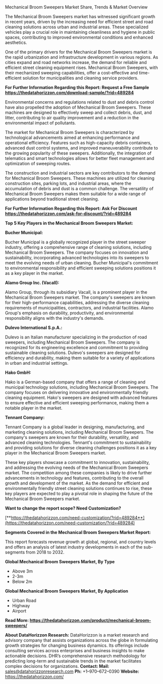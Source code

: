 ﻿Mechanical Broom Sweepers Market Share, Trends & Market Overview

The Mechanical Broom Sweepers market has witnessed significant growth in recent years, driven by the increasing need for efficient street and road cleaning solutions across urban and industrial areas. These specialized vehicles play a crucial role in maintaining cleanliness and hygiene in public spaces, contributing to improved environmental conditions and enhanced aesthetics.

One of the primary drivers for the Mechanical Broom Sweepers market is the rapid urbanization and infrastructure development in various regions. As cities expand and road networks increase, the demand for reliable and efficient street cleaning equipment rises. Mechanical Broom Sweepers, with their mechanized sweeping capabilities, offer a cost-effective and time-efficient solution for municipalities and cleaning service providers.

**For Further Information Regarding this Report: Request a Free Sample <https://thedatahorizzon.com/download-sample/?rid=489284>** 

Environmental concerns and regulations related to dust and debris control have also propelled the adoption of Mechanical Broom Sweepers. These machines are designed to effectively sweep and collect debris, dust, and litter, contributing to air quality improvement and a reduction in the environmental impact of pollutants.

The market for Mechanical Broom Sweepers is characterized by technological advancements aimed at enhancing performance and operational efficiency. Features such as high-capacity debris containers, advanced dust control systems, and improved maneuverability contribute to the growing popularity of these sweepers. Additionally, the integration of telematics and smart technologies allows for better fleet management and optimization of sweeping routes.

The construction and industrial sectors are key contributors to the demand for Mechanical Broom Sweepers. These machines are utilized for cleaning construction sites, parking lots, and industrial areas, where the accumulation of debris and dust is a common challenge. The versatility of Mechanical Broom Sweepers makes them suitable for a wide range of applications beyond traditional street cleaning.

**For Further Information Regarding this Report: Ask For Discount <https://thedatahorizzon.com/ask-for-discount/?rid=489284>** 

**Top 5 Key Players in the Mechanical Broom Sweepers Market:**

**Bucher Municipal:**

Bucher Municipal is a globally recognized player in the street sweeper industry, offering a comprehensive range of cleaning solutions, including Mechanical Broom Sweepers. The company focuses on innovation and sustainability, incorporating advanced technologies into its sweepers to meet the evolving needs of urban cleaning. Bucher Municipal's commitment to environmental responsibility and efficient sweeping solutions positions it as a key player in the market.

**Alamo Group Inc. (Vacall):**

Alamo Group, through its subsidiary Vacall, is a prominent player in the Mechanical Broom Sweepers market. The company's sweepers are known for their high-performance capabilities, addressing the diverse cleaning requirements of municipalities, contractors, and industrial facilities. Alamo Group's emphasis on durability, productivity, and environmental responsibility aligns with the industry's demands.

**Dulevo International S.p.A.:**

Dulevo is an Italian manufacturer specializing in the production of road sweepers, including Mechanical Broom Sweepers. The company is recognized for its engineering excellence and commitment to providing sustainable cleaning solutions. Dulevo's sweepers are designed for efficiency and durability, making them suitable for a variety of applications in urban and industrial settings.

**Hako GmbH:**

Hako is a German-based company that offers a range of cleaning and municipal technology solutions, including Mechanical Broom Sweepers. The company focuses on delivering innovative and environmentally friendly cleaning equipment. Hako's sweepers are designed with advanced features to ensure effective and efficient sweeping performance, making them a notable player in the market.

**Tennant Company:**

Tennant Company is a global leader in designing, manufacturing, and marketing cleaning solutions, including Mechanical Broom Sweepers. The company's sweepers are known for their durability, versatility, and advanced cleaning technologies. Tennant's commitment to sustainability and providing solutions for diverse cleaning challenges positions it as a key player in the Mechanical Broom Sweepers market.

These key players showcase a commitment to innovation, sustainability, and addressing the evolving needs of the Mechanical Broom Sweepers market. The competition among these companies is likely to drive further advancements in technology and features, contributing to the overall growth and development of the market. As the demand for efficient and environmentally friendly street cleaning solutions continues to rise, these key players are expected to play a pivotal role in shaping the future of the Mechanical Broom Sweepers market.

**Want to change the report scope? Need Customization?**

[**https://thedatahorizzon.com/need-customization/?rid=489284**](https://thedatahorizzon.com/need-customization/?rid=489284) 

**Segments Covered in the Mechanical Broom Sweepers Market Report:**

This report forecasts revenue growth at global, regional, and country levels and offers an analysis of latest industry developments in each of the sub-segments from 2018 to 2032.

**Global Mechanical Broom Sweepers Market, By Type**

- Above 3m
- 2-3m
- Below 2m

**Global Mechanical Broom Sweepers Market, By Application**

- Urban Road
- Highway
- Airport

**Read More: <https://thedatahorizzon.com/product/mechanical-broom-sweepers/>** 

**About DataHorizzon Research:**DataHorizzon is a market research and advisory company that assists organizations across the globe in formulating growth strategies for changing business dynamics. Its offerings include consulting services across enterprises and business insights to make actionable decisions. DHR’s comprehensive research methodology for predicting long-term and sustainable trends in the market facilitates complex decisions for organizations.**Contact:Mail:** <sales@datahorizzonresearch.com> **Ph:** +1–970–672–0390**Website:** <https://thedatahorizzon.com/> 

